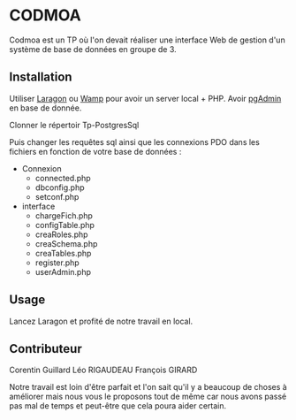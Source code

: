 # CODMOA

Codmoa est un TP où l'on devait réaliser une interface Web de gestion d'un système de base de données en groupe de 3.

## Installation

Utiliser [Laragon](https://laragon.org/) ou [Wamp](http://www.wampserver.com/) pour avoir un server local + PHP.
Avoir [pgAdmin](https://www.pgadmin.org/download/pgadmin-4-windows/) en base de donnée.

Clonner le répertoir Tp-PostgresSql

Puis changer les requêtes sql ainsi que les connexions PDO dans les fichiers en fonction de votre base de données : 

- Connexion
  - connected.php
  - dbconfig.php
  - setconf.php
- interface
  - chargeFich.php
  - configTable.php
  - creaRoles.php
  - creaSchema.php
  - creaTables.php
  - register.php
  - userAdmin.php

## Usage

Lancez Laragon et profité de notre travail en local.

## Contributeur

Corentin Guillard
Léo RIGAUDEAU
François GIRARD

Notre travail est loin d'être parfait et l'on sait qu'il y a beaucoup de choses à améliorer mais nous vous le proposons tout de même car nous avons passé pas mal de temps et peut-être que cela poura aider certain.
